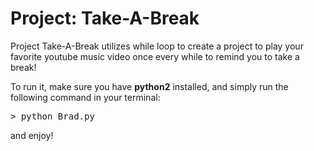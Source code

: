 # Project: Take-A-Break

Project Take-A-Break utilizes while loop to create a project to play your favorite youtube music video once every while to remind you to take a break!

To run it, make sure you have __python2__  installed, and simply run the following command in your terminal:
<pre>
> python Brad.py
</pre>
and enjoy!

